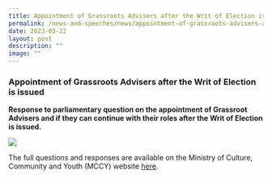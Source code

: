 ```yaml
---
title: Appointment of Grassroots Advisers after the Writ of Election is issued
permalink: /news-and-speeches/news/appointment-of-grassroots-advisers-after-the-writ-of-election-is-issued/
date: 2023-03-22
layout: post
description: ""
image: ""
---
```

### Appointment of Grassroots Advisers after the Writ of Election is issued

**Response to parliamentary question on the appointment of Grassroot Advisers and if they can continue with their roles after the Writ of Election is issued.**

![](/images/NewsRoom/Parliament%20House.jpg)

The full questions and responses are available on the Ministry of Culture, Community and Youth (MCCY) website [here](https://www.mccy.gov.sg/about-us/news-and-resources/parliamentary-matters/2023/Mar/Appointment-of-Grassroots-Advisers-after-the-Writ-of-Election-is-issued).